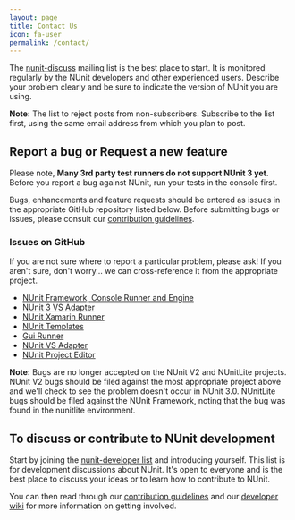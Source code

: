 ```yaml
---
layout: page
title: Contact Us
icon: fa-user
permalink: /contact/
---
```


The [nunit-discuss](http://groups.google.com/group/nunit-discuss) mailing list is the best place to start. It is monitored regularly 
by the NUnit developers and other experienced users. Describe your problem clearly and be sure to indicate the version of NUnit you are using.

**Note:** The list to reject posts from non-subscribers. Subscribe to the list first, using the same email address from which you plan to post.

## <i class="fa fa-bug"></i> Report a bug or Request a new feature

Please note, **Many 3rd party test runners do not support NUnit 3 yet.** Before you report a bug against NUnit, run your tests in the console first.
 
Bugs, enhancements and feature requests should be entered as issues in the appropriate GitHub repository listed below. Before submitting bugs or 
issues, please consult our [contribution guidelines](https://github.com/nunit/nunit/blob/master/CONTRIBUTING.md).

### Issues on GitHub

If you are not sure where to report a particular problem, please ask! If you aren't sure, don't worry... we can cross-reference it from the appropriate project.

- [NUnit Framework, Console Runner and Engine](http://github.com/nunit/nunit/issues)
- [NUnit 3 VS Adapter](http://github.com/nunit/nunit3-vs-adapter/issues)
- [NUnit Xamarin Runner](http://github.com/nunit/nunit.xamarin/issues)
- [NUnit Templates](http://github.com/nunit/nunit.templates/issues)
- [Gui Runner](http://github.com/nunit/nunit-gui/issues)
- [NUnit VS Adapter](http://github.com/nunit/nunit-vs-adapter/issues)
- [NUnit Project Editor](http://github.com/nunit/nunit-project-editor/issues)

**Note:** Bugs are no longer accepted on the NUnit V2 and NUnitLite projects. NUnit V2 bugs should be filed against the most appropriate project above and we'll check to see the problem doesn't occur in NUnit 3.0. NUnitLite bugs should be filed against the NUnit Framework, noting that the bug was found in the nunitlite environment.

## <i class="fa fa-comment-o"></i> To discuss or contribute to NUnit development

Start by joining the [nunit-developer list](http://groups.google.com/group/nunit-developer) and introducing yourself. This list is for development discussions about NUnit. 
It's open to everyone and is the best place to discuss your ideas or to learn how to contribute to NUnit.

You can then read through our [contribution guidelines](https://github.com/nunit/nunit/blob/master/CONTRIBUTING.md) and our 
[developer wiki](https://github.com/nunit/dev/wiki) for more information on getting involved.
